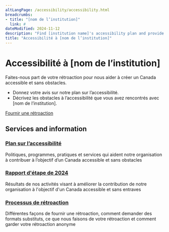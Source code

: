 ```yaml
---
altLangPage: /accessibility/accessibility.html
breadcrumbs:
- title: "[nom de l’institution]"
  link: #
dateModified: 2024-11-12
description: "Find [institution name]'s accessibility plan and provide feedback."
title: "Accessibilité à [nom de l’institution]"
---
```

<div class="container">
	<div class="row">
		<div class="col-md-12">
      <h1 property="name" id="wb-cont" dir="ltr">Accessibilité à [nom de l’institution]</h1>
      <p>Faites-nous part de votre rétroaction pour nous aider à créer un Canada accessible et sans obstacles.</p>
      <ul>
        <li>Donnez votre avis sur notre plan sur l’accessibilité.</li>
        <li>Décrivez les obstacles à l’accessibilité que vous avez rencontrés avec [nom de l’institution].</li>
      </ul>
      <div><a class="provisional btn btn-call-to-action" href="formulaire-retroaction.html">Fournir une rétroaction</a></div>
    </div>
  </div>
</div>
<div class="container">
  <div class="row">
    <!-- showing the basic doormat pattern - refer to the Services and information documentation for options -->
    <section class="gc-srvinfo col-md-12">
      <h2 class="wb-inv">Services and information</h2>
      <div class="wb-eqht row">
        <div class="col-lg-4 col-md-6">
          <h3><a href="plan.html">Plan sur l’accessibilité</a></h3>
          <p>Politiques, programmes, pratiques et services qui aident notre organisation à contribuer à l’objectif d’un Canada accessible et sans obstacles</p>
        </div>
	      <div class="col-lg-4 col-md-6">
          <h3><a href="processus-retroaction.html">Rapport d'étape de 2024</a></h3>
          <p>Résultats de nos activités visant à améliorer la contribution de notre organisation à l'objectif d'un Canada accessible et sans entraves</p>
        </div>
              <div class="col-lg-4 col-md-6">
          <h3><a href="processus-retroaction.html">Processus de rétroaction</a></h3>
          <p>Différentes façons de fournir une rétroaction, comment demander des formats substituts, ce que nous faisons de votre rétroaction et comment garder votre rétroaction anonyme</p>
        </div>
      </div>
    </section>
  </div>
</div>
